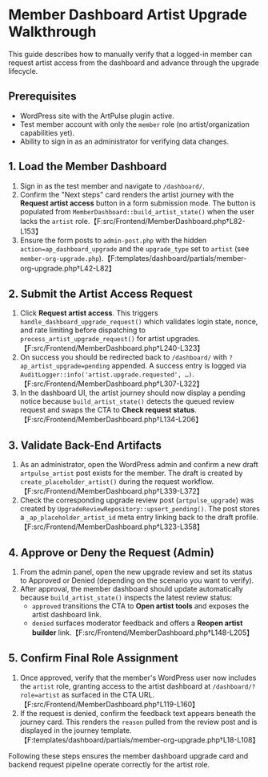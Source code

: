 # Member Dashboard Artist Upgrade Walkthrough

This guide describes how to manually verify that a logged-in member can request artist access from the dashboard and advance through the upgrade lifecycle.

## Prerequisites
- WordPress site with the ArtPulse plugin active.
- Test member account with only the `member` role (no artist/organization capabilities yet).
- Ability to sign in as an administrator for verifying data changes.

## 1. Load the Member Dashboard
1. Sign in as the test member and navigate to `/dashboard/`.
2. Confirm the "Next steps" card renders the artist journey with the **Request artist access** button in a form submission mode. The button is populated from `MemberDashboard::build_artist_state()` when the user lacks the `artist` role.【F:src/Frontend/MemberDashboard.php†L82-L153】
3. Ensure the form posts to `admin-post.php` with the hidden `action=ap_dashboard_upgrade` and the `upgrade_type` set to `artist` (see `member-org-upgrade.php`).【F:templates/dashboard/partials/member-org-upgrade.php†L42-L82】

## 2. Submit the Artist Access Request
1. Click **Request artist access**. This triggers `handle_dashboard_upgrade_request()` which validates login state, nonce, and rate limiting before dispatching to `process_artist_upgrade_request()` for artist upgrades.【F:src/Frontend/MemberDashboard.php†L240-L323】
2. On success you should be redirected back to `/dashboard/` with `?ap_artist_upgrade=pending` appended. A success entry is logged via `AuditLogger::info('artist.upgrade.requested', …)`.【F:src/Frontend/MemberDashboard.php†L307-L322】
3. In the dashboard UI, the artist journey should now display a pending notice because `build_artist_state()` detects the queued review request and swaps the CTA to **Check request status**.【F:src/Frontend/MemberDashboard.php†L134-L206】

## 3. Validate Back-End Artifacts
1. As an administrator, open the WordPress admin and confirm a new draft `artpulse_artist` post exists for the member. The draft is created by `create_placeholder_artist()` during the request workflow.【F:src/Frontend/MemberDashboard.php†L339-L372】
2. Check the corresponding upgrade review post (`artpulse_upgrade`) was created by `UpgradeReviewRepository::upsert_pending()`. The post stores a `_ap_placeholder_artist_id` meta entry linking back to the draft profile.【F:src/Frontend/MemberDashboard.php†L323-L358】

## 4. Approve or Deny the Request (Admin)
1. From the admin panel, open the new upgrade review and set its status to Approved or Denied (depending on the scenario you want to verify).
2. After approval, the member dashboard should update automatically because `build_artist_state()` inspects the latest review status: 
   - `approved` transitions the CTA to **Open artist tools** and exposes the artist dashboard link.
   - `denied` surfaces moderator feedback and offers a **Reopen artist builder** link.【F:src/Frontend/MemberDashboard.php†L148-L205】

## 5. Confirm Final Role Assignment
1. Once approved, verify that the member's WordPress user now includes the `artist` role, granting access to the artist dashboard at `/dashboard/?role=artist` as surfaced in the CTA URL.【F:src/Frontend/MemberDashboard.php†L119-L160】
2. If the request is denied, confirm the feedback text appears beneath the journey card. This renders the `reason` pulled from the review post and is displayed in the journey template.【F:templates/dashboard/partials/member-org-upgrade.php†L18-L108】

Following these steps ensures the member dashboard upgrade card and backend request pipeline operate correctly for the artist role.
